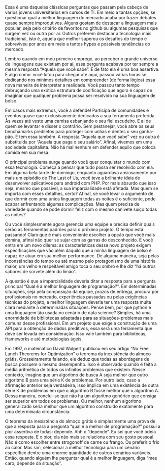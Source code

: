 Essa é uma daquelas clássicas perguntas que passam pela cabeça de vários jovens universitários em cursos de TI. Em meio a tantas opções, se questionar qual a melhor linguagem do mercado acaba por trazer debates quase sempre improdutivos. Alguns gostam de destacar a linguagem mais popular, seja pelo critério de favoritos no github ou algumas pesquisas que surgem vez ou outra por aí. Outros preferem destacar a tecnologia mais tradicional, isto é, aquela que melhor superou os desafios do tempo e sobreviveu por anos em meio a tantos hypes e possíveis tendências do mercado.

Lembro quando em meu primeiro emprego, ao perceber o grande universo de linguagens que existiam por aí, essa pergunta acabava por ter sempre a mesma resposta “Aquela que você sabe”. E de fato ela é uma boa assertiva. É algo como: você lutou para chegar até aqui, passou várias horas se dedicando nos mínimos detalhes em compreender (de forma lógica) essa nova maneira de interpretar a realidade. Você passou tanto tempo debruçando uma exótica estrutura de codificação que agora é capaz de imaginar que qualquer problema possa ser resolvido na sua linguagem de bolso.

Em casos mais extremos, você a defende! Participa de comunidades e eventos quase que exclusivamente dedicados a sua ferramenta preferida. Às vezes até veste uma camisa esbanjando o seu fiel escudeiro. E ai de quem se levantar e disser o contrário. Sem pestanejar, você abre os seus benchamarks prediletos para proteger com unhas e dentes o seu ganha-pão. E tem essa também. A resposta “Aquela que você sabe” vez ou outra é substituída por “Aquela que paga o seu salário”. Afinal, vivemos em uma sociedade capitalista. Não há mal nenhum em defender aquilo que coloca comida em sua mesa.

O principal problema surge quando você quer conquistar o mundo com essa tecnologia. Começa a pensar que tudo possa ser resolvido com ela. Em alguma bela tarde de domingo, enquanto aguardava ansiosamente por mais um episódio de The Last of Us, você teve a brilhante ideia de desenvolver aplicativos para android com PHP. Por mais absurdo que isso seja, mesmo que possível, a sua imparcialidade está afetada. Mas quem se importa com esses detalhes, certo? Afinal, se você levar o argumento de que dormir com uma única linguagem todas as noites é o suficiente, pode acabar enfrentando algumas complicações. Mas quem precisa de variedade quando se pode dormir feliz com o mesmo canivete suíço todas as noites?

Ou você simplesmente agora gerencia uma equipe e precisa definir quais serão as ferramentas padrões para o próximo projeto. O tempo está passando! Claro que é mais conveniente escolher a opção que você mais domina, afinal não quer se sujar com as garras do desconhecido. E você entra em um novo dilema: as características desse novo projeto exigem especificações que vão além daquilo que a minha linguagem de bolso é capaz de atuar em sua melhor performance. De alguma maneira, seja pelas inconstâncias do tempo ou até mesmo pelo protagonismo de uma história maior, um velho e respeitável amigo toca o seu ombro e lhe diz “há outros sabores de sorvete além do limão”.

A questão é que a imparcialidade deveria ditar a resposta para a pergunta principal “Qual é a melhor linguagem de programação?”. Em determinadas situações, seja pela composição da equipe, prazos de entrega, procura por profissionais no mercado, experiências passadas ou pelas exigências técnicas do projeto, a melhor linguagem deveria ter uma resposta muita clara mediante a determinadas situações. Pense bem, por que python é uma linguagem tão usada no cenário de data science? Simples, há uma enormidade de bibliotecas adaptadas para as situações-problemas mais comuns desse profissional. Em um projeto que exige a construção de uma API para a obtenção de dados preditivos, essa será uma ferramenta que deve ser levada em consideração. Isso vale também para bibliotecas, frameworks e até metodologias ágeis.

Em 1997, o matemático David Wolpert publicou em seu artigo “No Free Lunch Theorems for Optimization” o teorema da inexistência do almoço grátis. Grosseiramente falando, ele deduz que todas as abordagens de busca possuem o mesmo desempenho. Isso é observado quando é feita a média aritmética de todos os infinitos problemas que existem. Nesse contexto, imagine que um algoritmo de busca A seja melhor que outro algoritmo B para uma série K de problemas. Por outro lado, caso a afirmação anterior seja verdadeira, isso implica em uma existência de outra série K de problemas em que o algoritmo B fosse melhor que o algoritmo A. Dessa maneira, conclui-se que não há um algoritmo genérico que consiga ser superior em todos os problemas. Ou melhor, nenhum algoritmo generalizado seria melhor que um algoritmo construído exatamente para uma determinada circunstância.

O teorema da inexistência do almoço grátis é simplesmente uma prova de que a resposta para a pergunta “qual é a melhor de programação?” possui a pior assertiva de todas: depende. Ahh o “depende”. Eu sei que você odeia essa resposta. E o pior, ela não mais se relaciona com seu gosto pessoal. Não é como escolher entre strogonoff de carne ou frango. Ou preferir o frio ao calor. Mas sim, selecionar a melhor tecnologia para um cenário específico dentre uma enorme quantidade de outros cenários variáveis. Então, quando alguém lhe perguntar qual é a melhor linguagem, diga “meu caro, depende da situação”.
